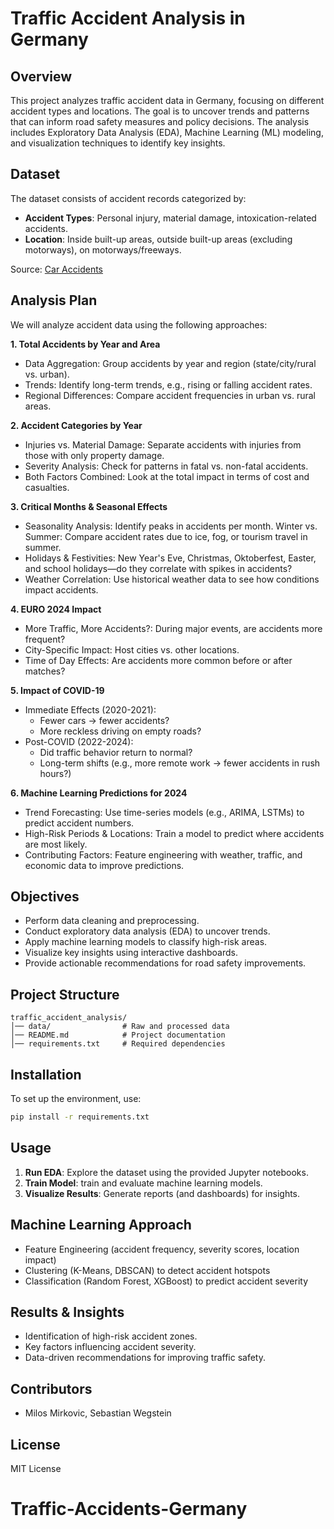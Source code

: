 # Traffic Accident Analysis in Germany

## Overview
This project analyzes traffic accident data in Germany, focusing on different accident types and locations. The goal is to uncover trends and patterns that can inform road safety measures and policy decisions. The analysis includes Exploratory Data Analysis (EDA), Machine Learning (ML) modeling, and visualization techniques to identify key insights.

## Dataset
The dataset consists of accident records categorized by:
- **Accident Types**: Personal injury, material damage, intoxication-related accidents.
- **Location**: Inside built-up areas, outside built-up areas (excluding motorways), on motorways/freeways.

Source: [Car Accidents](https://www-genesis.destatis.de/datenbank/online/url/7bac8bea)  

## **Analysis Plan**
We will analyze accident data using the following approaches:

**1. Total Accidents by Year and Area**
- Data Aggregation: Group accidents by year and region (state/city/rural vs. urban).
- Trends: Identify long-term trends, e.g., rising or falling accident rates.
- Regional Differences: Compare accident frequencies in urban vs. rural areas.

**2. Accident Categories by Year**
- Injuries vs. Material Damage: Separate accidents with injuries from those with only property damage.
- Severity Analysis: Check for patterns in fatal vs. non-fatal accidents.
- Both Factors Combined: Look at the total impact in terms of cost and casualties.

**3. Critical Months & Seasonal Effects**
- Seasonality Analysis: Identify peaks in accidents per month.
Winter vs. Summer: Compare accident rates due to ice, fog, or tourism travel in summer.
- Holidays & Festivities: New Year's Eve, Christmas, Oktoberfest, Easter, and school holidays—do they correlate with spikes in accidents?
- Weather Correlation: Use historical weather data to see how conditions impact accidents.

**4. EURO 2024 Impact**
- More Traffic, More Accidents?: During major events, are accidents more frequent?
- City-Specific Impact: Host cities vs. other locations.
- Time of Day Effects: Are accidents more common before or after matches?

**5. Impact of COVID-19**
- Immediate Effects (2020-2021):
    - Fewer cars → fewer accidents?
    - More reckless driving on empty roads?
- Post-COVID (2022-2024):
   - Did traffic behavior return to normal?
   - Long-term shifts (e.g., more remote work → fewer accidents in rush hours?)

**6. Machine Learning Predictions for 2024**
- Trend Forecasting: Use time-series models (e.g., ARIMA, LSTMs) to predict accident numbers.
- High-Risk Periods & Locations: Train a model to predict where accidents are most likely.
- Contributing Factors: Feature engineering with weather, traffic, and economic data to improve predictions.


## Objectives
- Perform data cleaning and preprocessing.
- Conduct exploratory data analysis (EDA) to uncover trends.
- Apply machine learning models to classify high-risk areas.
- Visualize key insights using interactive dashboards.
- Provide actionable recommendations for road safety improvements.

## Project Structure
```
traffic_accident_analysis/
│── data/                # Raw and processed data
│── README.md            # Project documentation
│── requirements.txt     # Required dependencies
```

## Installation
To set up the environment, use:
```sh
pip install -r requirements.txt
```

## Usage
1. **Run EDA**: Explore the dataset using the provided Jupyter notebooks.
2. **Train Model**: train and evaluate machine learning models.
3. **Visualize Results**: Generate reports (and dashboards) for insights.

## Machine Learning Approach
- Feature Engineering (accident frequency, severity scores, location impact)
- Clustering (K-Means, DBSCAN) to detect accident hotspots
- Classification (Random Forest, XGBoost) to predict accident severity

## Results & Insights
- Identification of high-risk accident zones.
- Key factors influencing accident severity.
- Data-driven recommendations for improving traffic safety.

## Contributors
- Milos Mirkovic, Sebastian Wegstein

## License
MIT License
# Traffic-Accidents-Germany